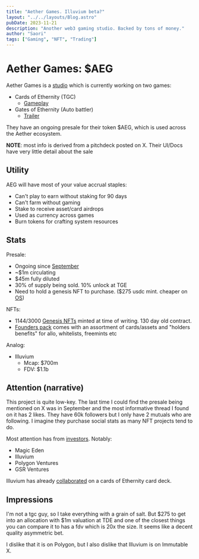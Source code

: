 ```yaml
---
title: "Aether Games. Illuvium beta?"
layout: "../../layouts/Blog.astro"
pubDate: 2023-11-21
description: "Another web3 gaming studio. Backed by tons of money."
author: "Saori"
tags: ["Gaming", "NFT", "Trading"]
---
```


# Aether Games: $AEG

Aether Games is a [studio](https://aethergames.io/) which is currently working on two games:

- Cards of Ethernity (TGC)
  - [Gameplay](https://www.youtube.com/watch?v=X4-tZbOszoY&ab_channel=TheaBeasty)
- Gates of Ethernity (Auto battler)
  - [Trailer](https://x.com/SupraOracles/status/1550159172943040512?s=20)

They have an ongoing presale for their token $AEG, which is used across the Aether ecosystem.

**NOTE**: most info is derived from a pitchdeck posted on X. Their UI/Docs have very little detail about the sale

## Utility

AEG will have most of your value accrual staples:

- Can't play to earn without staking for 90 days
- Can't farm without gaming
- Stake to receive asset/card airdrops
- Used as currency across games
- Burn tokens for crafting system resources

## Stats

Presale:

- Ongoing since [September](https://medium.com/@AetherGames/asset-tokenization-waeg-aeg-presale-launch-and-airdrop-for-genesis-holders-today-cfcb3a52b539)
- ~$1m circulating
- $45m fully diluted
- 30% of supply being sold. 10% unlock at TGE
- Need to hold a genesis NFT to purchase. ($275 usdc mint. cheaper on [OS](https://opensea.io/collection/aether-games-genesis))

NFTs:

- 1144/3000 [Genesis NFTs](https://aethergames.io/mint) minted at time of writing. 130 day old contract.
- [Founders pack](https://aethergames.io/mint) comes with an assortment of cards/assets and "holders benefits" for allo, whitelists, freemints etc

Analog:

- Illuvium
  - Mcap: $700m
  - FDV: $1.1b

## Attention (narrative)

This project is quite low-key. The last time I could find the presale being mentioned on X was in September and the most informative thread I found on it has 2 likes. They have 60k followers but I only have 2 mutuals who are following. I imagine they purchase social stats as many NFT projects tend to do.

Most attention has from [investors](https://x.com/KD_SINGH86/status/1658373637928542208?s=20). Notably:

- Magic Eden
- Illuvium
- Polygon Ventures
- GSR Ventures

Illuvium has already [collaborated](https://aethergames.io/ilv-packs) on a cards of Ethernity card deck.

## Impressions

I'm not a tgc guy, so I take everything with a grain of salt. But $275 to get into an allocation with $1m valuation at TDE and one of the closest things you can compare it to has a fdv which is 20x the size. It seems like a decent quality asymmetric bet.

I dislike that it is on Polygon, but I also dislike that Illuvium is on Immutable X.
